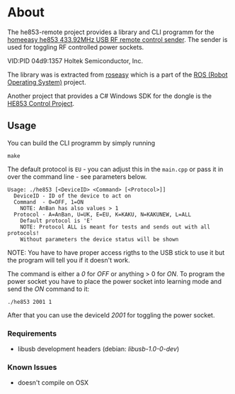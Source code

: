 # About

The he853-remote project provides a library and CLI programm for the
[homeeasy he853 433.92MHz USB RF remote control sender](http://www.elro.eu/en/products/category/home_automation/home_easy/zenders2/pc_afstandsbediening_usb_dongle).
The sender is used for toggling RF controlled power sockets.

VID:PID 04d9:1357 Holtek Semiconductor, Inc.

The library was is extracted from [roseasy](http://ros.org/wiki/roseasy)
which is a part of the [ROS (Robot Operating System)](http://www.ros.org/wiki/) project.

Another project that provides a C# Windows SDK for the dongle is
the [HE853 Control Project](http://he853control.sourceforge.net/).

## Usage

You can build the CLI programm by simply running

  `make`

The default protocol is `EU` - you can adjust this in the `main.cpp`
or pass it in over the command line - see parameters below.

```ShellSession
Usage: ./he853 [<DeviceID> <Command> [<Protocol>]]
  DeviceID - ID of the device to act on
  Command  - 0=OFF, 1=ON
    NOTE: AnBan has also values > 1
  Protocol - A=AnBan, U=UK, E=EU, K=KAKU, N=KAKUNEW, L=ALL
    Default protocol is 'E'
    NOTE: Protocol ALL is meant for tests and sends out with all protocols!
    Without parameters the device status will be shown
```

NOTE: You have to have proper access rigths to the USB stick to use it
but the program will tell you if it doesn't work.

The command is either a *0* for *OFF* or anything > 0 for *ON*.
To program the power socket you have to place the power socket into learning
mode and send the *ON* command to it:

  `./he853 2001 1`

After that you can use the deviceId *2001* for toggling the power socket.

### Requirements

* libusb development headers (debian: *libusb-1.0-0-dev*)

### Known Issues

* doesn't compile on OSX
